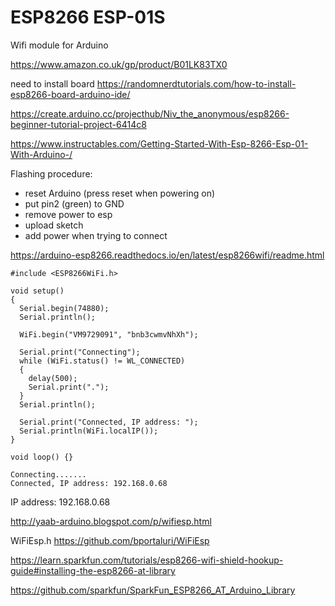 # ESP8266 ESP-01S

Wifi module for Arduino

https://www.amazon.co.uk/gp/product/B01LK83TX0



need to install board
https://randomnerdtutorials.com/how-to-install-esp8266-board-arduino-ide/



https://create.arduino.cc/projecthub/Niv_the_anonymous/esp8266-beginner-tutorial-project-6414c8


https://www.instructables.com/Getting-Started-With-Esp-8266-Esp-01-With-Arduino-/


Flashing procedure:
* reset Arduino (press reset when powering on)
* put pin2 (green) to GND
* remove power to esp
* upload sketch
* add power when trying to connect

https://arduino-esp8266.readthedocs.io/en/latest/esp8266wifi/readme.html

```
#include <ESP8266WiFi.h>

void setup()
{
  Serial.begin(74880);
  Serial.println();

  WiFi.begin("VM9729091", "bnb3cwmvNhXh");

  Serial.print("Connecting");
  while (WiFi.status() != WL_CONNECTED)
  {
    delay(500);
    Serial.print(".");
  }
  Serial.println();

  Serial.print("Connected, IP address: ");
  Serial.println(WiFi.localIP());
}

void loop() {}
```

```
Connecting.......
Connected, IP address: 192.168.0.68
```

IP address:  192.168.0.68



http://yaab-arduino.blogspot.com/p/wifiesp.html


WiFiEsp.h
https://github.com/bportaluri/WiFiEsp

https://learn.sparkfun.com/tutorials/esp8266-wifi-shield-hookup-guide#installing-the-esp8266-at-library

https://github.com/sparkfun/SparkFun_ESP8266_AT_Arduino_Library
